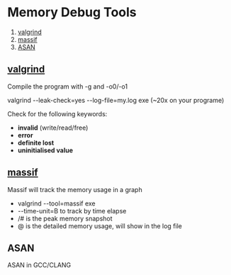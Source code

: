 # Memory Debug Tools
1. [valgrind](#valgrind)
2. [massif](#massif)
2. [ASAN](#ASAN)


## [valgrind](http://www.valgrind.org/docs/manual/quick-start.html)

Compile the program with -g and -o0/-o1

valgrind --leak-check=yes --log-file=my.log exe (~20x on your programe)

Check for the following keywords:

- **invalid** (write/read/free)
- **error**
- **definite lost**
- **uninitialised value**

## [massif](http://valgrind.org/docs/manual/ms-manual.html)

Massif will track the memory usage in a graph
- valgrind --tool=massif exe
- --time-unit=B to track by time elapse
- /# is the peak memory snapshot
- @ is the detailed memory usage, will show in the log file

## ASAN
ASAN in GCC/CLANG
